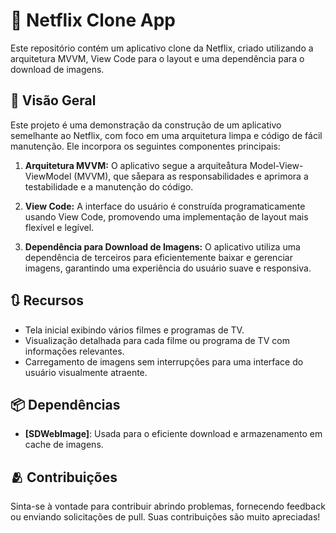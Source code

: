 # 🍿 Netflix Clone App

Este repositório contém um aplicativo clone da Netflix, criado utilizando a arquitetura MVVM, View Code para o layout e uma dependência para o download de imagens.

 ## 📄 Visão Geral

Este projeto é uma demonstração da construção de um aplicativo semelhante ao Netflix, com foco em uma arquitetura limpa e código de fácil manutenção. Ele incorpora os seguintes componentes principais:

1. **Arquitetura MVVM:** O aplicativo segue a arquiteåtura Model-View-ViewModel (MVVM), que såepara as responsabilidades e aprimora a testabilidade e a manutenção do código.

2. **View Code:** A interface do usuário é construída programaticamente usando View Code, promovendo uma implementação de layout mais flexível e legível.

3. **Dependência para Download de Imagens:** O aplicativo utiliza uma dependência de terceiros para eficientemente baixar e gerenciar imagens, garantindo uma experiência do usuário suave e responsiva.

  ## 🔃 Recursos

- Tela inicial exibindo vários filmes e programas de TV.
- Visualização detalhada para cada filme ou programa de TV com informações relevantes.
- Carregamento de imagens sem interrupções para uma interface do usuário visualmente atraente.

 ## 📦 Dependências

- **[SDWebImage]**: Usada para o eficiente download e armazenamento em cache de imagens.

 ## 🫂 Contribuições

Sinta-se à vontade para contribuir abrindo problemas, fornecendo feedback ou enviando solicitações de pull. Suas contribuições são muito apreciadas!
